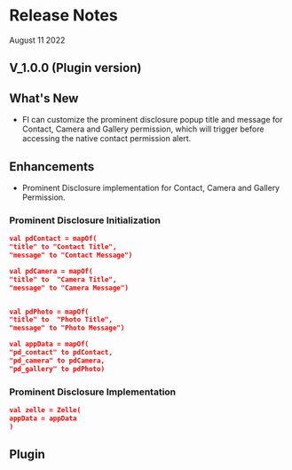 # Release Notes

August 11 2022

## V_1.0.0 (Plugin version)

## What's New

- FI can customize the prominent disclosure popup title and message for Contact, Camera and Gallery permission, which will
  trigger before accessing the native contact permission alert.

## Enhancements

- Prominent Disclosure implementation for Contact, Camera and Gallery Permission.

### Prominent Disclosure Initialization

```json
val pdContact = mapOf(
"title" to "Contact Title",
"message" to "Contact Message")

val pdCamera = mapOf(
"title" to  "Camera Title",
"message" to "Camera Message")


val pdPhoto = mapOf(
"title" to  "Photo Title",
"message" to "Photo Message")

val appData = mapOf(
"pd_contact" to pdContact,
"pd_camera" to pdCamera,
"pd_gallery" to pdPhoto)
``` 

### Prominent Disclosure Implementation

```json
val zelle = Zelle(
appData = appData
)
```

## Plugin


